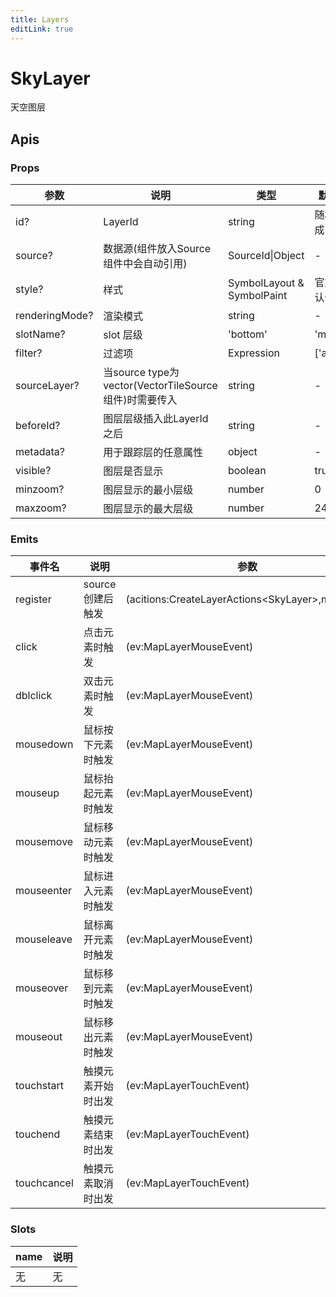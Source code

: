 ```yaml
---
title: Layers
editLink: true
---
```


# SkyLayer

天空图层



## Apis

### Props

| 参数         | 说明                                                  | 类型                       | 默认值     |
| ------------ | ----------------------------------------------------- | -------------------------- | ---------- |
| id?          | LayerId                                               | string                     | 随机生成   |
| source?      | 数据源(组件放入Source组件中会自动引用)                | SourceId\|Object           | -          |
| style?       | 样式                                                  | SymbolLayout & SymbolPaint | 官方默认值 |
| renderingMode?       | 渲染模式                                                  | string | - |
| slotName?       | slot 层级                                                  | 'bottom' | 'middle' | 'top' | - |
| filter?      | 过滤项                                                | Expression                 | ['all']    |
| sourceLayer? | 当source type为vector(VectorTileSource组件)时需要传入 | string                     | -          |
| beforeId?    | 图层层级插入此LayerId之后                             | string                     | -          |
| metadata?    | 用于跟踪层的任意属性                                  | object                     | -          |
| visible?     | 图层是否显示                                          | boolean                    | true       |
| minzoom?     | 图层显示的最小层级                                    | number                     | 0          |
| maxzoom?     | 图层显示的最大层级                                    | number                     | 24         |

### Emits

| 事件名      | 说明               | 参数                                                     |
| ----------- | ------------------ | -------------------------------------------------------- |
| register    | source创建后触发   | (acitions:CreateLayerActions&lt;SkyLayer&gt;,map:Map) |
| click       | 点击元素时触发     | (ev:MapLayerMouseEvent)                                  |
| dblclick    | 双击元素时触发     | (ev:MapLayerMouseEvent)                                  |
| mousedown   | 鼠标按下元素时触发 | (ev:MapLayerMouseEvent)                                  |
| mouseup     | 鼠标抬起元素时触发 | (ev:MapLayerMouseEvent)                                  |
| mousemove   | 鼠标移动元素时触发 | (ev:MapLayerMouseEvent)                                  |
| mouseenter  | 鼠标进入元素时触发 | (ev:MapLayerMouseEvent)                                  |
| mouseleave  | 鼠标离开元素时触发 | (ev:MapLayerMouseEvent)                                  |
| mouseover   | 鼠标移到元素时触发 | (ev:MapLayerMouseEvent)                                  |
| mouseout    | 鼠标移出元素时触发 | (ev:MapLayerMouseEvent)                                  |
| touchstart  | 触摸元素开始时出发 | (ev:MapLayerTouchEvent)                                  |
| touchend    | 触摸元素结束时出发 | (ev:MapLayerTouchEvent)                                  |
| touchcancel | 触摸元素取消时出发 | (ev:MapLayerTouchEvent)                                  |

### Slots

| name | 说明 |
| ---- | ---- |
| 无   | 无   |
